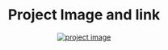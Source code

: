 <center>
    <h1>Project Image and link</h1>
    <a href="https://book-my-show.netlify.app"><img src="bootsrtap project\project.png" alt="project image"></a>
</center>
